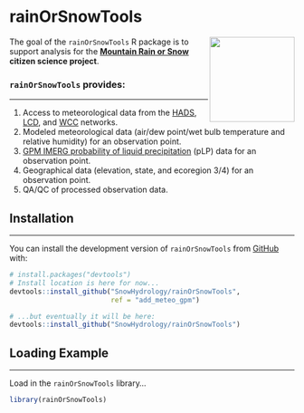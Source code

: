 
<!-- README.md is generated from README.Rmd. Please edit that file -->

# rainOrSnowTools

<!-- badges: start -->
<!-- badges: end -->

<img src="https://www.dri.edu/wp-content/uploads/badge.png" align="right" width="150"/>

The goal of the `rainOrSnowTools` R package is to support analysis for
the [**Mountain Rain or Snow**](https://www.rainorsnow.org/) **citizen
science project**.

### `rainOrSnowTools` provides:

------------------------------------------------------------------------

1)  Access to meteorological data from the
    [HADS](https://hads.ncep.noaa.gov/),
    [LCD](https://www.ncei.noaa.gov/products/land-based-station/local-climatological-data),
    and [WCC](https://www.nrcs.usda.gov/wps/portal/wcc/home/) networks.
2)  Modeled meteorological data (air/dew point/wet bulb temperature and
    relative humidity) for an observation point.
3)  [GPM IMERG probability of liquid
    precipitation](https://gpm.nasa.gov/data/imerg) (pLP) data for an
    observation point.
4)  Geographical data (elevation, state, and ecoregion 3/4) for an
    observation point.
5)  QA/QC of processed observation data.

## Installation

------------------------------------------------------------------------

You can install the development version of `rainOrSnowTools` from
[GitHub](https://github.com/SnowHydrology/rainOrSnowTools/tree/r_packaging/)
with:

``` r
# install.packages("devtools")
# Install location is here for now...
devtools::install_github("SnowHydrology/rainOrSnowTools",
                         ref = "add_meteo_gpm")

# ...but eventually it will be here:
devtools::install_github("SnowHydrology/rainOrSnowTools")
```

## Loading Example

------------------------------------------------------------------------

Load in the `rainOrSnowTools` library…

``` r
library(rainOrSnowTools)
```

